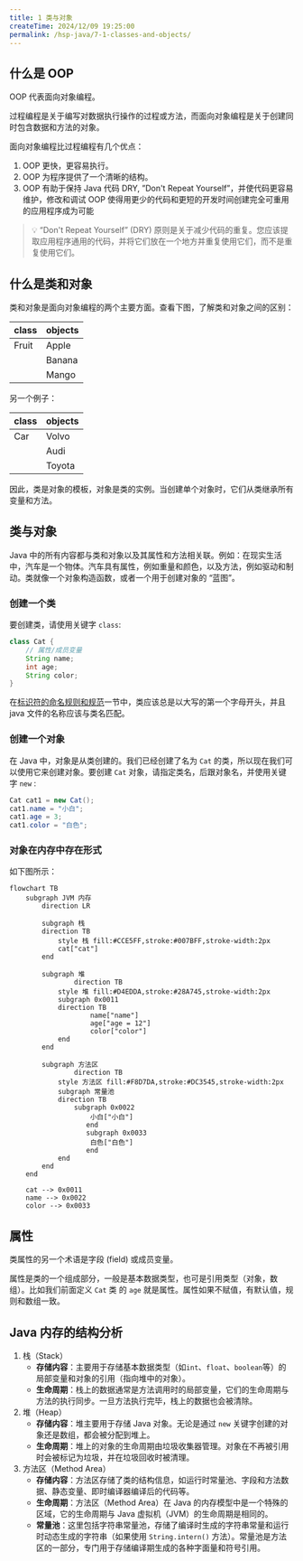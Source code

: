 ```yaml
---
title: 1 类与对象
createTime: 2024/12/09 19:25:00
permalink: /hsp-java/7-1-classes-and-objects/
---
```


## 什么是 OOP


OOP 代表面向对象编程。


过程编程是关于编写对数据执行操作的过程或方法，而面向对象编程是关于创建同时包含数据和方法的对象。


面向对象编程比过程编程有几个优点：

1. OOP 更快，更容易执行。
2. OOP 为程序提供了一个清晰的结构。
3. OOP 有助于保持 Java 代码 DRY, ”Don't Repeat Yourself”，并使代码更容易维护，修改和调试 OOP 使得用更少的代码和更短的开发时间创建完全可重用的应用程序成为可能

> 💡 “Don't Repeat Yourself” (DRY) 原则是关于减少代码的重复。您应该提取应用程序通用的代码，并将它们放在一个地方并重复使用它们，而不是重复使用它们。


## **什么是类和对象**


类和对象是面向对象编程的两个主要方面。查看下图，了解类和对象之间的区别：


| class | objects |
| ----- | ------- |
| Fruit | Apple   |
|       | Banana  |
|       | Mango   |


另一个例子：


| class | objects |
| ----- | ------- |
| Car   | Volvo   |
|       | Audi    |
|       | Toyota  |


因此，类是对象的模板，对象是类的实例。当创建单个对象时，它们从类继承所有变量和方法。


## 类与对象


Java 中的所有内容都与类和对象以及其属性和方法相关联。例如：在现实生活中，汽车是一个物体。汽车具有属性，例如重量和颜色，以及方法，例如驱动和制动。类就像一个对象构造函数，或者一个用于创建对象的 “蓝图”。


### 创建一个类


要创建类，请使用关键字 `class`:


```java
class Cat {
	// 属性/成员变量
	String name;
	int age;
	String color;
}
```


在[标识符的命名规则和规范](/14f9f1fc15a380e6866ffdcbc0036b8a#14f9f1fc15a38086a152d78c68ec3379)一节中，类应该总是以大写的第一个字母开头，并且 java 文件的名称应该与类名匹配。


### 创建一个对象


在 Java 中，对象是从类创建的。我们已经创建了名为 `Cat` 的类，所以现在我们可以使用它来创建对象。要创建 `Cat` 对象，请指定类名，后跟对象名，并使用关键字 `new` :


```java
Cat cat1 = new Cat();
cat1.name = "小白";
cat1.age = 3;
cat1.color = "白色";
```


### 对象在内存中存在形式


如下图所示：


```mermaid
flowchart TB
    subgraph JVM 内存
        direction LR

        subgraph 栈
        direction TB
            style 栈 fill:#CCE5FF,stroke:#007BFF,stroke-width:2px
            cat["cat"]
        end

        subgraph 堆
		        direction TB
            style 堆 fill:#D4EDDA,stroke:#28A745,stroke-width:2px
            subgraph 0x0011
            direction TB
		            name["name"]
		            age["age = 12"]
		            color["color"]
            end
        end
        
        subgraph 方法区
		        direction TB
            style 方法区 fill:#F8D7DA,stroke:#DC3545,stroke-width:2px
            subgraph 常量池
            direction TB
	            subgraph 0x0022
		            小白["小白"]
		           end
		           subgraph 0x0033
		            白色["白色"]
		           end
            end
        end
    end

    cat --> 0x0011
    name --> 0x0022
    color --> 0x0033
```


## 属性


类属性的另一个术语是字段 (field) 或成员变量。


属性是类的一个组成部分，一般是基本数据类型，也可是引用类型（对象，数组）。比如我们前面定义 `Cat` 类 的 `age` 就是属性。属性如果不赋值，有默认值，规则和数组一致。


## Java 内存的结构分析

1. 栈（Stack）
	- **存储内容**：主要用于存储基本数据类型（如`int`、`float`、`boolean`等）的局部变量和对象的引用（指向堆中的对象）。
	- **生命周期**：栈上的数据通常是方法调用时的局部变量，它们的生命周期与方法的执行同步。一旦方法执行完毕，栈上的数据也会被清除。
2. 堆（Heap）
	- **存储内容**：堆主要用于存储 Java 对象。无论是通过 `new` 关键字创建的对象还是数组，都会被分配到堆上。
	- **生命周期**：堆上的对象的生命周期由垃圾收集器管理。对象在不再被引用时会被标记为垃圾，并在垃圾回收时被清理。
3. 方法区（Method Area）
	- **存储内容**：方法区存储了类的结构信息，如运行时常量池、字段和方法数据、静态变量、即时编译器编译后的代码等。
	- **生命周期**：方法区（Method Area）在 Java 的内存模型中是一个特殊的区域，它的生命周期与 Java 虚拟机（JVM）的生命周期是相同的。
	- **常量池**：这里包括字符串常量池，存储了编译时生成的字符串常量和运行时动态生成的字符串（如果使用 `String.intern()` 方法）。常量池是方法区的一部分，专门用于存储编译期生成的各种字面量和符号引用。
